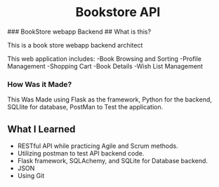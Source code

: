 <h1 align="center">Bookstore API</h1>
### BookStore webapp Backend
## What is this?

This is a book store webapp backend architect

This web application includes:
-Book Browsing and Sorting 
-Profile Management 
-Shopping Cart 
-Book Details 
-Wish List Management

### How Was it Made?
This Was Made using Flask as the framework, Python for the backend, SQLlite for database, PostMan to Test the application. 

## What I Learned
* RESTful API while practicing Agile and Scrum methods.
* Utilizing postman to test API backend code. 
* Flask framework, SQLAchemy, and SQLite for Database backend.
* JSON
* Using Git
